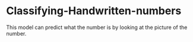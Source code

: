 # Classifying-Handwritten-numbers
This model can predict what the number is by looking at the picture of the number.
